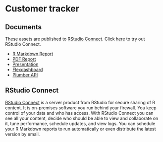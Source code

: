 # Customer tracker

## Documents

These assets are published to [RStudio Connect](https://www.rstudio.com/products/connect/). Click [here](https://beta.rstudioconnect.com/connect/) to try out RStudio Connect.

* [R Markdown Report](http://colorado.rstudio.com/rsc/tracker-report/tracker-report.html)
* [PDF Report](http://colorado.rstudio.com:3939/content/1109/tracker-pdf.pdf)
* [Presentation](http://colorado.rstudio.com:3939/content/1110/tracker-ioslides.html)
* [Flexdashboard](http://colorado.rstudio.com:3939/content/1094/)
* [Plumber API](http://colorado.rstudio.com:3939/content/1117/)

## RStudio Connect

[RStudio Connect](https://beta.rstudioconnect.com/connect/) is a server product from RStudio for secure sharing of R content. It is on-premises software you run behind your firewall. You keep control of your data and who has access. With RStudio Connect you can see all your content, decide who should be able to view and collaborate on it, tune performance, schedule updates, and view logs. You can schedule your R Markdown reports to run automatically or even distribute the latest version by email.
